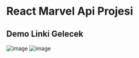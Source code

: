 # React Marvel Api Projesi

## Demo Linki Gelecek

![image](https://user-images.githubusercontent.com/82460438/159093073-33e887f0-7ee5-4683-a8db-f09eb7785acb.png)
![image](https://user-images.githubusercontent.com/82460438/159093107-225ecc26-ede3-4067-9483-897c8fbc8222.png)

